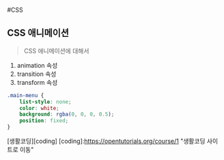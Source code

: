 #CSS 
## CSS 애니메이션
> CSS 애니메이션에 대해서
1. animation 속성
2. transition 속성
3. transform 속성
```css
.main-menu {
    list-style: none;
    color: white;
    background: rgba(0, 0, 0, 0.5);
    position: fixed;
}
```
[생활코딩][coding]
[coding]:https://opentutorials.org/course/1 "생활코딩 사이트로 이동"

